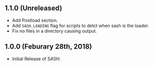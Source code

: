 ## 1.1.0 (Unreleased)

* Add Postload section.
* Add `SASH_LOADING` flag for scripts to detct when sash is the loader.
* Fix no files in a directory causing output.

## 1.0.0 (Feburary 28th, 2018)

* Initial Release of SASH.

